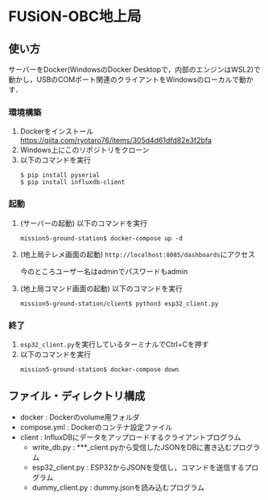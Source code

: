 # FUSiON-OBC地上局

## 使い方
サーバーをDocker(WindowsのDocker Desktopで，内部のエンジンはWSL2)で動かし，USBのCOMポート関連のクライアントをWindowsのローカルで動かす．

### 環境構築
1. Dockerをインストール
    https://qiita.com/ryotaro76/items/305d4d61dfd82e3f2bfa
1. Windows上にこのリポジトリをクローン
1. 以下のコマンドを実行
    ```
    $ pip install pyserial
    $ pip install influxdb-client
    ```
### 起動
1. (サーバーの起動) 以下のコマンドを実行
    ```
    mission5-ground-station$ docker-compose up -d
    ```
1. (地上局テレメ画面の起動) `http://localhost:8085/dashboards`にアクセス
    
    今のところユーザー名はadminでパスワードもadmin
1. (地上局コマンド画面の起動) 以下のコマンドを実行
    ```
    mission5-ground-station/client$ python3 esp32_client.py
    ```
### 終了
1. `esp32_client.py`を実行しているターミナルでCtrl+Cを押す
1. 以下のコマンドを実行
    ```
    mission5-ground-station$ docker-compose down
    ```

## ファイル・ディレクトリ構成
- docker : Dockerのvolume用フォルダ  
- compose.yml : Dockerのコンテナ設定ファイル 
- client : InfluxDBにデータをアップロードするクライアントプログラム
    - write_db.py : ***_client.pyから受信したJSONをDBに書き込むプログラム
    - esp32_client.py : ESP32からJSONを受信し，コマンドを送信するプログラム
    - dummy_client.py : dummy.jsonを読み込むプログラム
